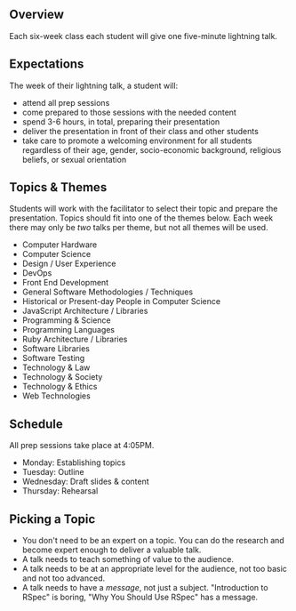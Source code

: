 ## Overview

Each six-week class each student will give one five-minute lightning talk.

## Expectations

The week of their lightning talk, a student will:

* attend all prep sessions
* come prepared to those sessions with the needed content
* spend 3-6 hours, in total, preparing their presentation
* deliver the presentation in front of their class and other students
* take care to promote a welcoming environment for all students regardless of their age, gender, socio-economic background, religious beliefs, or sexual orientation

## Topics & Themes

Students will work with the facilitator to select their topic and prepare the presentation. Topics should fit into one of the themes below. Each week there may only be *two* talks per theme, but not all themes will be used.

* Computer Hardware
* Computer Science
* Design / User Experience
* DevOps
* Front End Development
* General Software Methodologies / Techniques
* Historical or Present-day People in Computer Science
* JavaScript Architecture / Libraries
* Programming & Science
* Programming Languages
* Ruby Architecture / Libraries
* Software Libraries
* Software Testing
* Technology & Law
* Technology & Society
* Technology & Ethics
* Web Technologies

## Schedule

All prep sessions take place at 4:05PM.

* Monday: Establishing topics
* Tuesday: Outline
* Wednesday: Draft slides & content
* Thursday: Rehearsal

## Picking a Topic

* You don't need to be an expert on a topic. You can do the research and become expert enough to deliver a valuable talk.
* A talk needs to teach something of value to the audience.
* A talk needs to be at an appropriate level for the audience, not too basic and not too advanced.
* A talk needs to have a *message*, not just a subject. "Introduction to RSpec" is boring, "Why You Should Use RSpec" has a message.
